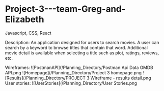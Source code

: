 # Project-3---team-Greg-and-Elizabeth

Javascript, CSS, React

Description:
An application designed for users to search movies. A user can search by a keyword to browse titles that contain that word. Additional movie detail is available when selecting a title such as plot, ratings, reviews, etc.

Wireframes:
![PostmanAPI](/Planning_Directory/Postman Api Data OMDB API.png
![Homepage](/Planning_Directory/Project 3 homepage.png
![Results](/Planning_Directory/PROJECT 3 Wireframe - results detail.png
User stories:
![UserStories](/Planning_Directory/User Stories.png
